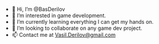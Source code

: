 - 👋 Hi, I’m @BasDerilov
- 👀 I’m interested in game development.
- 🌱 I’m currently learning everything I can get my hands on.
- 💞️ I’m looking to collaborate on any game dev project.
- 📫 Contact me at Vasil.Derilov@gmail.com

<!---
BasDerilov/BasDerilov is a ✨ special ✨ repository because its `README.md` (this file) appears on your GitHub profile.
You can click the Preview link to take a look at your changes.
--->
